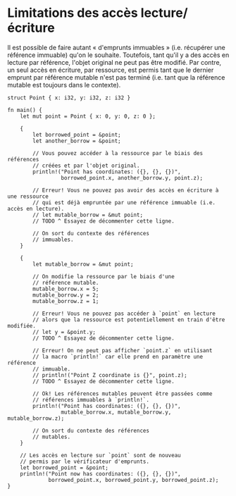 # Limitations des accès lecture/écriture

Il est possible de faire autant « d'emprunts immuables » (i.e. récupérer une référence immuable) qu'on le souhaite. Toutefois, tant qu'il y a des accès en lecture par référence, l'objet original ne peut pas être modifié. Par contre, un seul accès en écriture, par ressource, est permis tant que le dernier emprunt par référence mutable n'est pas terminé (i.e. tant que la référence mutable est toujours dans le contexte).

```rust,editable
struct Point { x: i32, y: i32, z: i32 }

fn main() {
    let mut point = Point { x: 0, y: 0, z: 0 };

    {
        let borrowed_point = &point;
        let another_borrow = &point;

        // Vous pouvez accéder à la ressource par le biais des références 
        // créées et par l'objet original.
        println!("Point has coordinates: ({}, {}, {})",
                 borrowed_point.x, another_borrow.y, point.z);

        // Erreur! Vous ne pouvez pas avoir des accès en écriture à une ressource 
        // qui est déjà empruntée par une référence immuable (i.e. accès en lecture).
        // let mutable_borrow = &mut point;
        // TODO ^ Essayez de décommenter cette ligne.

        // On sort du contexte des références 
        // immuables.
    }

    {
        let mutable_borrow = &mut point;

        // On modifie la ressource par le biais d'une 
        // référence mutable.
        mutable_borrow.x = 5;
        mutable_borrow.y = 2;
        mutable_borrow.z = 1;

        // Erreur! Vous ne pouvez pas accéder à `point` en lecture 
        // alors que la ressource est potentiellement en train d'être modifiée.
        // let y = &point.y;
        // TODO ^ Essayez de décommenter cette ligne.

        // Erreur! On ne peut pas afficher `point.z` en utilisant 
        // la macro `println!` car elle prend en paramètre une référence 
        // immuable.
        // println!("Point Z coordinate is {}", point.z);
        // TODO ^ Essayez de décommenter cette ligne.

        // Ok! Les références mutables peuvent être passées comme 
        // références immuables à `println!`.
        println!("Point has coordinates: ({}, {}, {})",
                 mutable_borrow.x, mutable_borrow.y, mutable_borrow.z);

        // On sort du contexte des références 
        // mutables.
    }

    // Les accès en lecture sur `point` sont de nouveau 
    // permis par le vérificateur d'emprunts.
    let borrowed_point = &point;
    println!("Point now has coordinates: ({}, {}, {})",
             borrowed_point.x, borrowed_point.y, borrowed_point.z);
}

```
